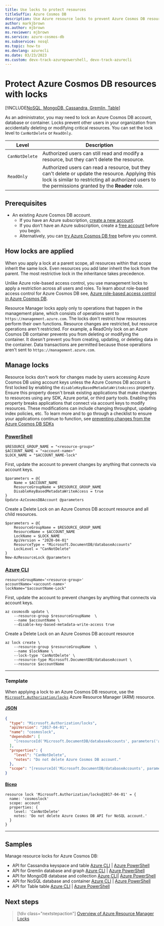 ```yaml
---
title: Use locks to protect resources
titleSuffix: Azure Cosmos DB
description: Use Azure resource locks to prevent Azure Cosmos DB resources from being deleted or changed unintentionally.
author: markjbrown
ms.author: mjbrown
ms.reviewer: mjbrown
ms.service: azure-cosmos-db
ms.subservice: nosql
ms.topic: how-to
ms.devlang: azurecli
ms.date: 03/23/2023
ms.custom: devx-track-azurepowershell, devx-track-azurecli
---
```


# Protect Azure Cosmos DB resources with locks

[!INCLUDE[NoSQL, MongoDB, Cassandra, Gremlin, Table](includes/appliesto-nosql-mongodb-cassandra-gremlin-table.md)]

As an administrator, you may need to lock an Azure Cosmos DB account, database or container. Locks prevent other users in your organization from accidentally deleting or modifying critical resources. You can set the lock level to `CanNotDelete` or `ReadOnly`.

| Level | Description |
| --- | --- |
| `CanNotDelete` | Authorized users can still read and modify a resource, but they can't delete the resource. |
| `ReadOnly` | Authorized users can read a resource, but they can't delete or update the resource. Applying this lock is similar to restricting all authorized users to the permissions granted by the **Reader** role. |

## Prerequisites

- An existing Azure Cosmos DB account.
  - If you have an Azure subscription, [create a new account](nosql/how-to-create-account.md?tabs=azure-portal).
  - If you don't have an Azure subscription, create a [free account](https://azure.microsoft.com/free/?WT.mc_id=A261C142F) before you begin.
  - Alternatively, you can [try Azure Cosmos DB free](try-free.md) before you commit.

## How locks are applied

When you apply a lock at a parent scope, all resources within that scope inherit the same lock. Even resources you add later inherit the lock from the parent. The most restrictive lock in the inheritance takes precedence.

Unlike Azure role-based access control, you use management locks to apply a restriction across all users and roles. To learn about role-based access control for Azure Cosmos DB see, [Azure role-based access control in Azure Cosmos DB](role-based-access-control.md).

Resource Manager locks apply only to operations that happen in the management plane, which consists of operations sent to `https://management.azure.com`. The locks don't restrict how resources perform their own functions. Resource changes are restricted, but resource operations aren't restricted. For example, a ReadOnly lock on an Azure Cosmos DB container prevents you from deleting or modifying the container. It doesn't prevent you from creating, updating, or deleting data in the container. Data transactions are permitted because those operations aren't sent to `https://management.azure.com`.

## Manage locks

Resource locks don't work for changes made by users accessing Azure Cosmos DB using account keys unless the Azure Cosmos DB account is first locked by enabling the `disableKeyBasedMetadataWriteAccess` property. Ensure this property doesn't break existing applications that make changes to resources using any SDK, Azure portal, or third party tools. Enabling this property breaks applications that connect via account keys to modify resources. These modifications can include changing throughput, updating index policies, etc. To learn more and to go through a checklist to ensure your applications continue to function, see [preventing changes from the Azure Cosmos DB SDKs](role-based-access-control.md#prevent-sdk-changes)

### [PowerShell](#tab/powershell)

```powershell-interactive
$RESOURCE_GROUP_NAME = "<resource-group>"
$ACCOUNT_NAME = "<account-name>"
$LOCK_NAME = "$ACCOUNT_NAME-lock"
```

First, update the account to prevent changes by anything that connects via account keys.

```powershell-interactive
$parameters = @{
    Name = $ACCOUNT_NAME
    ResourceGroupName = $RESOURCE_GROUP_NAME
    DisableKeyBasedMetadataWriteAccess = true
}
Update-AzCosmosDBAccount @parameters
```

Create a Delete Lock on an Azure Cosmos DB account resource and all child resources.

```powershell-interactive
$parameters = @{
    ResourceGroupName = $RESOURCE_GROUP_NAME
    ResourceName = $ACCOUNT_NAME
    LockName = $LOCK_NAME
    ApiVersion = "2020-04-01"
    ResourceType = "Microsoft.DocumentDB/databaseAccounts"
    LockLevel = "CanNotDelete"
}
New-AzResourceLock @parameters
```

### [Azure CLI](#tab/azure-cli)

```azurecli-interactive
resourceGroupName='<resource-group>'
accountName='<account-name>'
lockName="$accountName-Lock"
```

First, update the account to prevent changes by anything that connects via account keys.

```azurecli-interactive
az cosmosdb update \
    --resource-group $resourceGroupName  \
    --name $accountName \
    --disable-key-based-metadata-write-access true
```

Create a Delete Lock on an Azure Cosmos DB account resource

```azurecli-interactive
az lock create \
    --resource-group $resourceGroupName  \
    --name $lockName \
    --lock-type 'CanNotDelete' \
    --resource-type Microsoft.DocumentDB/databaseAccount \
    --resource $accountName
```

---

### Template

When applying a lock to an Azure Cosmos DB resource, use the [``Microsoft.Authorization/locks``](/azure/templates/microsoft.authorization/2017-04-01/locks) Azure Resource Manager (ARM) resource.

#### [JSON](#tab/json)

```json
{
  "type": "Microsoft.Authorization/locks",
  "apiVersion": "2017-04-01",
  "name": "cosmoslock",
  "dependsOn": [
    "[resourceId('Microsoft.DocumentDB/databaseAccounts', parameters('accountName'))]"
  ],
  "properties": {
    "level": "CanNotDelete",
    "notes": "Do not delete Azure Cosmos DB account."
  },
  "scope": "[resourceId('Microsoft.DocumentDB/databaseAccounts', parameters('accountName'))]"
}
```

#### [Bicep](#tab/bicep)

```bicep
resource lock 'Microsoft.Authorization/locks@2017-04-01' = {
  name: 'cosmoslock'
  scope: account
  properties: {
    level: 'CanNotDelete'
    notes: 'Do not delete Azure Cosmos DB API for NoSQL account.'
  }
}
```

---

## Samples

Manage resource locks for Azure Cosmos DB:

- API for Cassandra keyspace and table [Azure CLI](scripts\cli\cassandra\lock.md) | [Azure PowerShell](scripts\powershell\cassandra\lock.md)
- API for Gremlin database and graph [Azure CLI](scripts\cli\gremlin\lock.md) | [Azure PowerShell](scripts\powershell\gremlin\lock.md)
- API for MongoDB database and collection [Azure CLI](scripts\cli\mongodb\lock.md)| [Azure PowerShell](scripts\powershell\mongodb\lock.md)
- API for NoSQL database and container [Azure CLI](scripts\cli\sql\lock.md) | [Azure PowerShell](scripts\powershell\sql\lock.md)
- API for Table table [Azure CLI](scripts\cli\table\lock.md) | [Azure PowerShell](scripts\powershell\table\lock.md)

## Next steps

> [!div class="nextstepaction"]
> [Overview of Azure Resource Manager Locks](/azure/azure-resource-manager/management/lock-resources)
